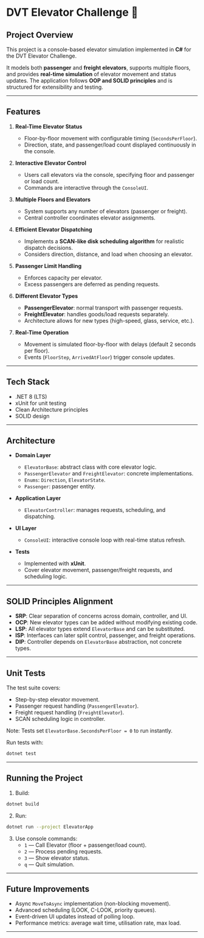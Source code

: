 # DVT Elevator Challenge 🚀

## Project Overview
This project is a console-based elevator simulation implemented in **C#** for the DVT Elevator Challenge.

It models both **passenger** and **freight elevators**, supports multiple floors, and provides **real-time simulation** of elevator movement and status updates. The application follows **OOP and SOLID principles** and is structured for extensibility and testing.

---

## Features

1. **Real-Time Elevator Status**
   - Floor-by-floor movement with configurable timing (`SecondsPerFloor`).
   - Direction, state, and passenger/load count displayed continuously in the console.

2. **Interactive Elevator Control**
   - Users call elevators via the console, specifying floor and passenger or load count.
   - Commands are interactive through the `ConsoleUI`.

3. **Multiple Floors and Elevators**
   - System supports any number of elevators (passenger or freight).
   - Central controller coordinates elevator assignments.

4. **Efficient Elevator Dispatching**
   - Implements a **SCAN-like disk scheduling algorithm** for realistic dispatch decisions.
   - Considers direction, distance, and load when choosing an elevator.

5. **Passenger Limit Handling**
   - Enforces capacity per elevator.
   - Excess passengers are deferred as pending requests.

6. **Different Elevator Types**
   - **PassengerElevator**: normal transport with passenger requests.
   - **FreightElevator**: handles goods/load requests separately.
   - Architecture allows for new types (high-speed, glass, service, etc.).

7. **Real-Time Operation**
   - Movement is simulated floor-by-floor with delays (default 2 seconds per floor).
   - Events (`FloorStep`, `ArrivedAtFloor`) trigger console updates.

---

## Tech Stack
- .NET 8 (LTS)
- xUnit for unit testing
- Clean Architecture principles
- SOLID design

---

## Architecture

- **Domain Layer**
  - `ElevatorBase`: abstract class with core elevator logic.
  - `PassengerElevator` and `FreightElevator`: concrete implementations.
  - `Enums`: `Direction`, `ElevatorState`.
  - `Passenger`: passenger entity.

- **Application Layer**
  - `ElevatorController`: manages requests, scheduling, and dispatching.

- **UI Layer**
  - `ConsoleUI`: interactive console loop with real-time status refresh.

- **Tests**
  - Implemented with **xUnit**.
  - Cover elevator movement, passenger/freight requests, and scheduling logic.

---

## SOLID Principles Alignment

- **SRP**: Clear separation of concerns across domain, controller, and UI.
- **OCP**: New elevator types can be added without modifying existing code.
- **LSP**: All elevator types extend `ElevatorBase` and can be substituted.
- **ISP**: Interfaces can later split control, passenger, and freight operations.
- **DIP**: Controller depends on `ElevatorBase` abstraction, not concrete types.

---

## Unit Tests

The test suite covers:

- Step-by-step elevator movement.
- Passenger request handling (`PassengerElevator`).
- Freight request handling (`FreightElevator`).
- SCAN scheduling logic in controller.

Note: Tests set `ElevatorBase.SecondsPerFloor = 0` to run instantly.

Run tests with:
```bash
dotnet test
```

---

## Running the Project

1. Build:
```bash
dotnet build
```

2. Run:
```bash
dotnet run --project ElevatorApp
```

3. Use console commands:
   - `1` — Call Elevator (floor + passenger/load count).
   - `2` — Process pending requests.
   - `3` — Show elevator status.
   - `q` — Quit simulation.

---

## Future Improvements

- Async `MoveToAsync` implementation (non-blocking movement).
- Advanced scheduling (LOOK, C-LOOK, priority queues).
- Event-driven UI updates instead of polling loop.
- Performance metrics: average wait time, utilisation rate, max load.

---
